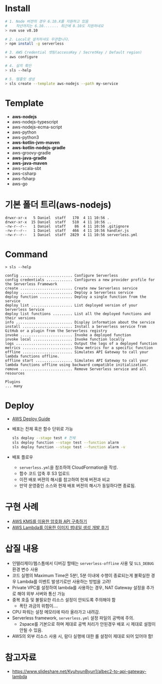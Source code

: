 

# Install
```bash
# 1. Node 버젼의 경우 6.10.X를 지원하고 있음
#    작년까지는 6.10....... 최근에 8.10도 지원하네요
> nvm use v8.10

# 2. Local로 설치하셔도 무관합니다.
> npm install -g serverless

# 3. AWS Credential 셋팅(accessKey / SecretKey / Default region)
> aws configure

# 4. 설치 확인
> sls --help

# 5. 템플릿 생성
> sls create --template aws-nodejs --path my-service
```

# Template
- **aws-nodejs**
- aws-nodejs-typescript
- aws-nodejs-ecma-script
- aws-python
- aws-python3
- **aws-kotlin-jvm-maven**
- **aws-kotlin-nodejs-gradle**
- aws-groovy-gradle
- **aws-java-gradle**
- **aws-java-maven**
- aws-scala-sbt
- aws-csharp
- aws-fsharp
- aws-go

# 기본 폴더 트리(aws-nodejs)
```
drwxr-xr-x   5 Daniel  staff   170  4 11 10:56 .
drwxr-xr-x  15 Daniel  staff   510  4 11 10:56 ..
-rw-r--r--   1 Daniel  staff    86  4 11 10:56 .gitignore
-rw-r--r--   1 Daniel  staff   466  4 11 10:56 handler.js
-rw-r--r--   1 Daniel  staff  2829  4 11 10:56 serverless.yml
```

# Command

```
> sls --help

config ........................ Configure Serverless
config credentials ............ Configures a new provider profile for the Serverless Framework
create ........................ Create new Serverless service
deploy ........................ Deploy a Serverless service
deploy function ............... Deploy a single function from the service
deploy list ................... List deployed version of your Serverless Service
deploy list functions ......... List all the deployed functions and their versions
info .......................... Display information about the service
install ....................... Install a Serverless service from GitHub or a plugin from the Serverless registry
invoke ........................ Invoke a deployed function
invoke local .................. Invoke function locally
logs .......................... Output the logs of a deployed function
metrics ....................... Show metrics for a specific function
offline ....................... Simulates API Gateway to call your lambda functions offline.
offline start ................. Simulates API Gateway to call your lambda functions offline using backward compatible initialization.
remove ........................ Remove Serverless service and all resources

Plugins
... many
```



# Deploy

- [AWS Deploy Guide](https://docs.aws.amazon.com/ko_kr/lambda/latest/dg/deploying-lambda-apps.html)

- 배포는 전체 혹은 함수 단위로 가능

  ```bash
  sls deploy --stage test # 전체
  sls deploy function --stage test --function alarm
  sls deploy function --stage test --function alarm -v
  ```

- 배포 플로우

  - `serverless.yml`을 참조하여 CloudFormation을 작성.
  - 함수 코드 압축 후 S3 업로드
  - 이전 배포 버젼의 해시를 참고하여 현재 버젼과 비교
  - 만약 운영중인 소스와 현재 배포 버젼의 해시가 동일하다면 종료됨.

# 구현 사례

- [AWS KMS를 이용한 암호화 API 구축하기](http://woowabros.github.io/experience/2017/02/06/aws-kms.html)
- [AWS Lambda를 이용한 이미지 썸네일 생성 개발 후기](https://medium.com/n42-corp/aws-lambda%EB%A5%BC-%EC%9D%B4%EC%9A%A9%ED%95%9C-%EC%9D%B4%EB%AF%B8%EC%A7%80-%EC%8D%B8%EB%84%A4%EC%9D%BC-%EC%83%9D%EC%84%B1-%EA%B0%9C%EB%B0%9C-%ED%9B%84%EA%B8%B0-acc278d49980)



# 삽질 내용

- 인텔리제이/웹스톰에서 디버깅 할때는 `serverless-offline` 사용 및 `SLS_DEBUG` 환경 변수 사용
- 코드 실행의 Maximum Time은 5분!, 5분 이내에 수행이 종료되는게 불확실한 경우 Lambda를 이벤트 발생기로만 사용하는 방법을 고려!
- Private VPC를 설정하여 lambda를 사용하는 경우, NAT Gateway 설정을 추가로 해야 외부 서버와 통신 가능
- 중복 호출 및 불필요한 리소스 설정이 안되도록 주의해야 함
  - 폭탄 과금의 위험이….
- CPU 파워는 설정 메모리에 따라 올라가고 내려감.
- Serverless framework, `serverless.yml` 설정 파일의 공백에 주의. 
  - 2space를 기본으로 하며 제대로 공백 처리가 안된경우 배포 시 제대로 설정이 안될 수 있음.
- AWS의 외부 리소스 사용 시, 람다 실행에 대한 롤 설정이 제대로 되어 있어야 함!

# 참고자료
- https://www.slideshare.net/KyuhyunByun1/albec2-to-api-gateway-lambda